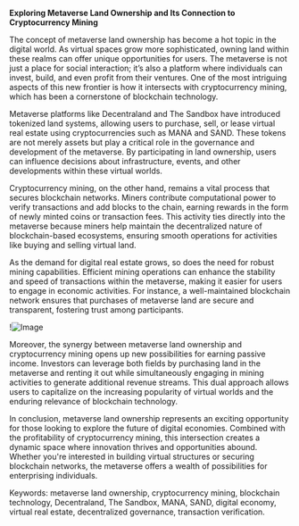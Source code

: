 **Exploring Metaverse Land Ownership and Its Connection to Cryptocurrency Mining**

The concept of metaverse land ownership has become a hot topic in the digital world. As virtual spaces grow more sophisticated, owning land within these realms can offer unique opportunities for users. The metaverse is not just a place for social interaction; it’s also a platform where individuals can invest, build, and even profit from their ventures. One of the most intriguing aspects of this new frontier is how it intersects with cryptocurrency mining, which has been a cornerstone of blockchain technology.

Metaverse platforms like Decentraland and The Sandbox have introduced tokenized land systems, allowing users to purchase, sell, or lease virtual real estate using cryptocurrencies such as MANA and SAND. These tokens are not merely assets but play a critical role in the governance and development of the metaverse. By participating in land ownership, users can influence decisions about infrastructure, events, and other developments within these virtual worlds.

Cryptocurrency mining, on the other hand, remains a vital process that secures blockchain networks. Miners contribute computational power to verify transactions and add blocks to the chain, earning rewards in the form of newly minted coins or transaction fees. This activity ties directly into the metaverse because miners help maintain the decentralized nature of blockchain-based ecosystems, ensuring smooth operations for activities like buying and selling virtual land.

As the demand for digital real estate grows, so does the need for robust mining capabilities. Efficient mining operations can enhance the stability and speed of transactions within the metaverse, making it easier for users to engage in economic activities. For instance, a well-maintained blockchain network ensures that purchases of metaverse land are secure and transparent, fostering trust among participants.

!![Image](https://github.com/user-attachments/assets/b6e7b7a2-655e-4d44-8baa-20c566a3cb65)

Moreover, the synergy between metaverse land ownership and cryptocurrency mining opens up new possibilities for earning passive income. Investors can leverage both fields by purchasing land in the metaverse and renting it out while simultaneously engaging in mining activities to generate additional revenue streams. This dual approach allows users to capitalize on the increasing popularity of virtual worlds and the enduring relevance of blockchain technology.

In conclusion, metaverse land ownership represents an exciting opportunity for those looking to explore the future of digital economies. Combined with the profitability of cryptocurrency mining, this intersection creates a dynamic space where innovation thrives and opportunities abound. Whether you're interested in building virtual structures or securing blockchain networks, the metaverse offers a wealth of possibilities for enterprising individuals. 

Keywords: metaverse land ownership, cryptocurrency mining, blockchain technology, Decentraland, The Sandbox, MANA, SAND, digital economy, virtual real estate, decentralized governance, transaction verification.